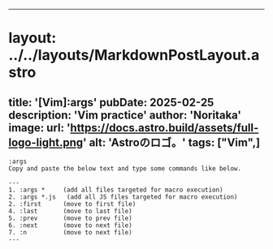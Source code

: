 
---
# layout: ../../layouts/MarkdownPostLayout.astro
title: '[Vim]:args'
pubDate: 2025-02-25
description: 'Vim practice'
author: 'Noritaka'
image:
    url: 'https://docs.astro.build/assets/full-logo-light.png'
    alt: 'Astroのロゴ。'
tags: ["Vim",]
---

```
:args
Copy and paste the below text and type some commands like below.

---
1. :args *     (add all files targeted for macro execution)
2. :args *.js   (add all JS files targeted for macro execution)
2. :first      (move to first file)
4. :last       (move to last file)
5. :prev       (move to prev file)
6. :next       (move to next file)
7. :n          (move to next file)
---
